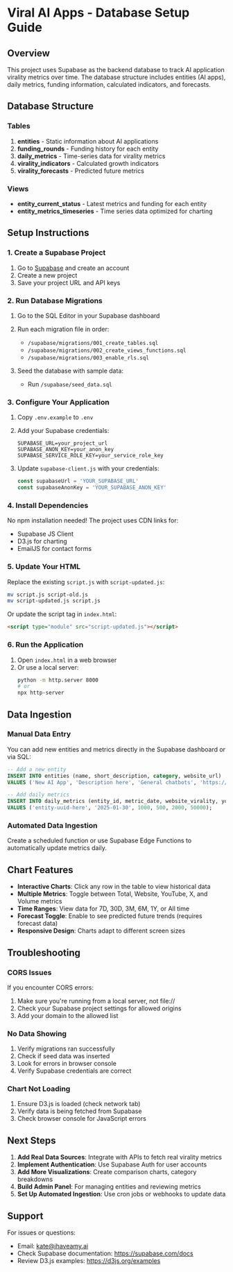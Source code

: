 # Viral AI Apps - Database Setup Guide

## Overview
This project uses Supabase as the backend database to track AI application virality metrics over time. The database structure includes entities (AI apps), daily metrics, funding information, calculated indicators, and forecasts.

## Database Structure

### Tables
1. **entities** - Static information about AI applications
2. **funding_rounds** - Funding history for each entity
3. **daily_metrics** - Time-series data for virality metrics
4. **virality_indicators** - Calculated growth indicators
5. **virality_forecasts** - Predicted future metrics

### Views
- **entity_current_status** - Latest metrics and funding for each entity
- **entity_metrics_timeseries** - Time series data optimized for charting

## Setup Instructions

### 1. Create a Supabase Project

1. Go to [Supabase](https://supabase.com) and create an account
2. Create a new project
3. Save your project URL and API keys

### 2. Run Database Migrations

1. Go to the SQL Editor in your Supabase dashboard
2. Run each migration file in order:
   - `/supabase/migrations/001_create_tables.sql`
   - `/supabase/migrations/002_create_views_functions.sql`
   - `/supabase/migrations/003_enable_rls.sql`

3. Seed the database with sample data:
   - Run `/supabase/seed_data.sql`

### 3. Configure Your Application

1. Copy `.env.example` to `.env`
2. Add your Supabase credentials:
   ```
   SUPABASE_URL=your_project_url
   SUPABASE_ANON_KEY=your_anon_key
   SUPABASE_SERVICE_ROLE_KEY=your_service_role_key
   ```

3. Update `supabase-client.js` with your credentials:
   ```javascript
   const supabaseUrl = 'YOUR_SUPABASE_URL'
   const supabaseAnonKey = 'YOUR_SUPABASE_ANON_KEY'
   ```

### 4. Install Dependencies

No npm installation needed! The project uses CDN links for:
- Supabase JS Client
- D3.js for charting
- EmailJS for contact forms

### 5. Update Your HTML

Replace the existing `script.js` with `script-updated.js`:
```bash
mv script.js script-old.js
mv script-updated.js script.js
```

Or update the script tag in `index.html`:
```html
<script type="module" src="script-updated.js"></script>
```

### 6. Run the Application

1. Open `index.html` in a web browser
2. Or use a local server:
   ```bash
   python -m http.server 8000
   # or
   npx http-server
   ```

## Data Ingestion

### Manual Data Entry
You can add new entities and metrics directly in the Supabase dashboard or via SQL:

```sql
-- Add a new entity
INSERT INTO entities (name, short_description, category, website_url) 
VALUES ('New AI App', 'Description here', 'General chatbots', 'https://example.com');

-- Add daily metrics
INSERT INTO daily_metrics (entity_id, metric_date, website_virality, youtube_virality, x_virality, volume)
VALUES ('entity-uuid-here', '2025-01-30', 1000, 500, 2000, 50000);
```

### Automated Data Ingestion
Create a scheduled function or use Supabase Edge Functions to automatically update metrics daily.

## Chart Features

- **Interactive Charts**: Click any row in the table to view historical data
- **Multiple Metrics**: Toggle between Total, Website, YouTube, X, and Volume metrics
- **Time Ranges**: View data for 7D, 30D, 3M, 6M, 1Y, or All time
- **Forecast Toggle**: Enable to see predicted future trends (requires forecast data)
- **Responsive Design**: Charts adapt to different screen sizes

## Troubleshooting

### CORS Issues
If you encounter CORS errors:
1. Make sure you're running from a local server, not file://
2. Check your Supabase project settings for allowed origins
3. Add your domain to the allowed list

### No Data Showing
1. Verify migrations ran successfully
2. Check if seed data was inserted
3. Look for errors in browser console
4. Verify Supabase credentials are correct

### Chart Not Loading
1. Ensure D3.js is loaded (check network tab)
2. Verify data is being fetched from Supabase
3. Check browser console for JavaScript errors

## Next Steps

1. **Add Real Data Sources**: Integrate with APIs to fetch real virality metrics
2. **Implement Authentication**: Use Supabase Auth for user accounts
3. **Add More Visualizations**: Create comparison charts, category breakdowns
4. **Build Admin Panel**: For managing entities and reviewing metrics
5. **Set Up Automated Ingestion**: Use cron jobs or webhooks to update data

## Support

For issues or questions:
- Email: kate@ihaveamy.ai
- Check Supabase documentation: https://supabase.com/docs
- Review D3.js examples: https://d3js.org/examples